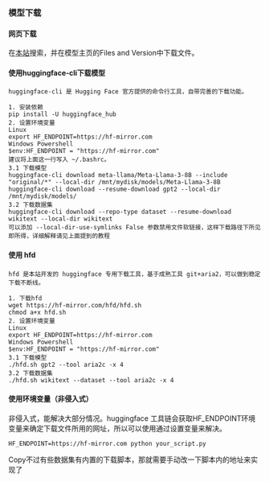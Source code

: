 ### 模型下载
#### 网页下载
在[本站](https://hf-mirror.com/)搜索，并在模型主页的Files and Version中下载文件。
####  使用huggingface-cli下载模型
```
huggingface-cli 是 Hugging Face 官方提供的命令行工具，自带完善的下载功能。

1. 安装依赖
pip install -U huggingface_hub
2. 设置环境变量
Linux
export HF_ENDPOINT=https://hf-mirror.com
Windows Powershell
$env:HF_ENDPOINT = "https://hf-mirror.com"
建议将上面这一行写入 ~/.bashrc。
3.1 下载模型
huggingface-cli download meta-llama/Meta-Llama-3-8B --include "original/*" --local-dir /mnt/mydisk/models/Meta-Llama-3-8B
huggingface-cli download --resume-download gpt2 --local-dir /mnt/mydisk/models/
3.2 下载数据集
huggingface-cli download --repo-type dataset --resume-download wikitext --local-dir wikitext
可以添加 --local-dir-use-symlinks False 参数禁用文件软链接，这样下载路径下所见即所得，详细解释请见上面提到的教程
```

#### 使用 hfd
```
hfd 是本站开发的 huggingface 专用下载工具，基于成熟工具 git+aria2，可以做到稳定下载不断线。

1. 下载hfd
wget https://hf-mirror.com/hfd/hfd.sh
chmod a+x hfd.sh
2. 设置环境变量
Linux
export HF_ENDPOINT=https://hf-mirror.com
Windows Powershell
$env:HF_ENDPOINT = "https://hf-mirror.com"
3.1 下载模型
./hfd.sh gpt2 --tool aria2c -x 4
3.2 下载数据集
./hfd.sh wikitext --dataset --tool aria2c -x 4
```

#### 使用环境变量（非侵入式）
非侵入式，能解决大部分情况。huggingface 工具链会获取HF_ENDPOINT环境变量来确定下载文件所用的网址，所以可以使用通过设置变量来解决。
```
HF_ENDPOINT=https://hf-mirror.com python your_script.py
```
Copy不过有些数据集有内置的下载脚本，那就需要手动改一下脚本内的地址来实现了